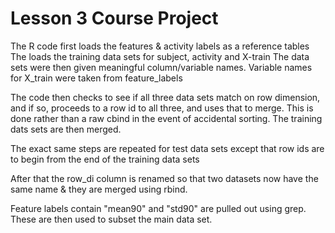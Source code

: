 # Lesson 3 Course Project

The R code first loads the features & activity labels as a reference tables
The loads the training data sets for subject, activity and X-train
The data sets were then given meaningful column/variable names. Variable names for X_train were taken from feature_labels

The code then checks to see if all three data sets match on row dimension, and if so, proceeds to a row id to all three, and uses that to merge. This is done rather than a raw cbind in the event of accidental sorting.
The training dats sets are then merged.

The exact same steps are repeated for test data sets except that row ids are to begin from the end of the training data sets

After that the row_di column is renamed so that two datasets now have the same name & they are merged using rbind.

Feature labels contain "mean90" and "std90" are pulled out using grep. These are then used to subset the main data set.

